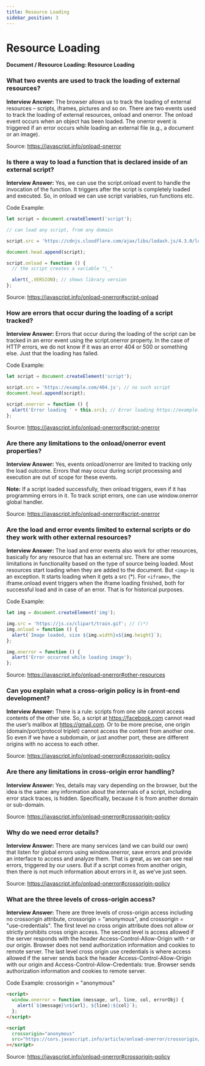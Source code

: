 ```yaml
---
title: Resource Loading
sidebar_position: 3
---
```


# Resource Loading

**Document / Resource Loading: Resource Loading**

<head>
  <title>Resource Loading - JavaScript Interview Questions & Answers</title>
  <meta charSet="utf-8" />
</head>

### What two events are used to track the loading of external resources?

**Interview Answer:** The browser allows us to track the loading of external resources – scripts, iframes, pictures and so on. There are two events used to track the loading of external resources, onload and onerror. The onload event occurs when an object has been loaded. The onerror event is triggered if an error occurs while loading an external file (e.g., a document or an image).

Source: <https://javascript.info/onload-onerror>

### Is there a way to load a function that is declared inside of an external script?

**Interview Answer:** Yes, we can use the script.onload event to handle the invocation of the function. It triggers after the script is completely loaded and executed. So, in onload we can use script variables, run functions etc.

Code Example:

```js
let script = document.createElement('script');

// can load any script, from any domain

script.src = 'https://cdnjs.cloudflare.com/ajax/libs/lodash.js/4.3.0/lodash.js';

document.head.append(script);

script.onload = function () {
  // the script creates a variable "\_"

  alert(_.VERSION); // shows library version
};
```

Source: <https://javascript.info/onload-onerror#script-onload>

### How are errors that occur during the loading of a script tracked?

**Interview Answer:** Errors that occur during the loading of the script can be tracked in an error event using the script.onerror property. In the case of HTTP errors, we do not know if it was an error 404 or 500 or something else. Just that the loading has failed.

Code Example:

```js
let script = document.createElement('script');

script.src = 'https://example.com/404.js'; // no such script
document.head.append(script);

script.onerror = function () {
  alert('Error loading ' + this.src); // Error loading https://example.com/404.js
};
```

Source: <https://javascript.info/onload-onerror#script-onerror>

### Are there any limitations to the onload/onerror event properties?

**Interview Answer:** Yes, events onload/onerror are limited to tracking only the load outcome. Errors that may occur during script processing and execution are out of scope for these events.

**Note:** If a script loaded successfully, then onload triggers, even if it has programming errors in it. To track script errors, one can use window.onerror global handler.

Source: <https://javascript.info/onload-onerror#script-onerror>

### Are the load and error events limited to external scripts or do they work with other external resources?

**Interview Answer:** The load and error events also work for other resources, basically for any resource that has an external src. There are some limitations in functionality based on the type of source being loaded. Most resources start loading when they are added to the document. But `<img>` is an exception. It starts loading when it gets a src (\*). For `<iframe>`, the iframe.onload event triggers when the iframe loading finished, both for successful load and in case of an error. That is for historical purposes.

Code Example:

```js
let img = document.createElement('img');

img.src = 'https://js.cx/clipart/train.gif'; // (\*)
img.onload = function () {
  alert(`Image loaded, size ${img.width}x${img.height}`);
};

img.onerror = function () {
  alert('Error occurred while loading image');
};
```

Source: <https://javascript.info/onload-onerror#other-resources>

### Can you explain what a cross-origin policy is in front-end development?

**Interview Answer:** There is a rule: scripts from one site cannot access contents of the other site. So, a script at https://facebook.com cannot read the user’s mailbox at https://gmail.com. Or to be more precise, one origin (domain/port/protocol triplet) cannot access the content from another one. So even if we have a subdomain, or just another port, these are different origins with no access to each other.

Source: <https://javascript.info/onload-onerror#crossorigin-policy>

### Are there any limitations in cross-origin error handling?

**Interview Answer:** Yes, details may vary depending on the browser, but the idea is the same: any information about the internals of a script, including error stack traces, is hidden. Specifically, because it is from another domain or sub-domain.

Source: <https://javascript.info/onload-onerror#crossorigin-policy>

### Why do we need error details?

**Interview Answer:** There are many services (and we can build our own) that listen for global errors using window.onerror, save errors and provide an interface to access and analyze them. That is great, as we can see real errors, triggered by our users. But if a script comes from another origin, then there is not much information about errors in it, as we’ve just seen.

Source: <https://javascript.info/onload-onerror#crossorigin-policy>

### What are the three levels of cross-origin access?

**Interview Answer:** There are three levels of cross-origin access including no crossorigin attribute, crossorigin = "anonymous", and crossorigin = "use-credentials". The first level no cross origin attribute does not allow or strictly prohibits cross origin access. The second level is access allowed if the server responds with the header Access-Control-Allow-Origin with `*` or our origin. Browser does not send authorization information and cookies to remote server. The last level cross origin use credentials is where access allowed if the server sends back the header Access-Control-Allow-Origin with our origin and Access-Control-Allow-Credentials: true. Browser sends authorization information and cookies to remote server.

Code Example: crossorigin = "anonymous"

```html
<script>
  window.onerror = function (message, url, line, col, errorObj) {
    alert(`${message}\n${url}, ${line}:${col}`);
  };
</script>

<script
  crossorigin="anonymous"
  src="https://cors.javascript.info/article/onload-onerror/crossorigin/error.js"
></script>
```

Source: <https://javascript.info/onload-onerror#crossorigin-policy>
